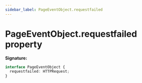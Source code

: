 ```yaml
---
sidebar_label: PageEventObject.requestfailed
---
```


# PageEventObject.requestfailed property

**Signature:**

```typescript
interface PageEventObject {
  requestfailed: HTTPRequest;
}
```
